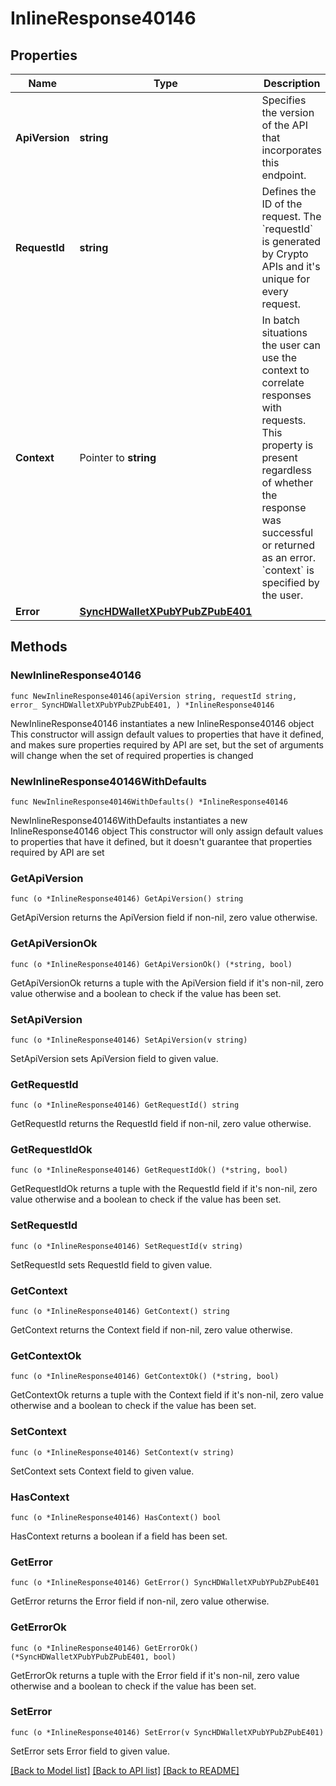 # InlineResponse40146

## Properties

Name | Type | Description | Notes
------------ | ------------- | ------------- | -------------
**ApiVersion** | **string** | Specifies the version of the API that incorporates this endpoint. | 
**RequestId** | **string** | Defines the ID of the request. The &#x60;requestId&#x60; is generated by Crypto APIs and it&#39;s unique for every request. | 
**Context** | Pointer to **string** | In batch situations the user can use the context to correlate responses with requests. This property is present regardless of whether the response was successful or returned as an error. &#x60;context&#x60; is specified by the user. | [optional] 
**Error** | [**SyncHDWalletXPubYPubZPubE401**](SyncHDWalletXPubYPubZPubE401.md) |  | 

## Methods

### NewInlineResponse40146

`func NewInlineResponse40146(apiVersion string, requestId string, error_ SyncHDWalletXPubYPubZPubE401, ) *InlineResponse40146`

NewInlineResponse40146 instantiates a new InlineResponse40146 object
This constructor will assign default values to properties that have it defined,
and makes sure properties required by API are set, but the set of arguments
will change when the set of required properties is changed

### NewInlineResponse40146WithDefaults

`func NewInlineResponse40146WithDefaults() *InlineResponse40146`

NewInlineResponse40146WithDefaults instantiates a new InlineResponse40146 object
This constructor will only assign default values to properties that have it defined,
but it doesn't guarantee that properties required by API are set

### GetApiVersion

`func (o *InlineResponse40146) GetApiVersion() string`

GetApiVersion returns the ApiVersion field if non-nil, zero value otherwise.

### GetApiVersionOk

`func (o *InlineResponse40146) GetApiVersionOk() (*string, bool)`

GetApiVersionOk returns a tuple with the ApiVersion field if it's non-nil, zero value otherwise
and a boolean to check if the value has been set.

### SetApiVersion

`func (o *InlineResponse40146) SetApiVersion(v string)`

SetApiVersion sets ApiVersion field to given value.


### GetRequestId

`func (o *InlineResponse40146) GetRequestId() string`

GetRequestId returns the RequestId field if non-nil, zero value otherwise.

### GetRequestIdOk

`func (o *InlineResponse40146) GetRequestIdOk() (*string, bool)`

GetRequestIdOk returns a tuple with the RequestId field if it's non-nil, zero value otherwise
and a boolean to check if the value has been set.

### SetRequestId

`func (o *InlineResponse40146) SetRequestId(v string)`

SetRequestId sets RequestId field to given value.


### GetContext

`func (o *InlineResponse40146) GetContext() string`

GetContext returns the Context field if non-nil, zero value otherwise.

### GetContextOk

`func (o *InlineResponse40146) GetContextOk() (*string, bool)`

GetContextOk returns a tuple with the Context field if it's non-nil, zero value otherwise
and a boolean to check if the value has been set.

### SetContext

`func (o *InlineResponse40146) SetContext(v string)`

SetContext sets Context field to given value.

### HasContext

`func (o *InlineResponse40146) HasContext() bool`

HasContext returns a boolean if a field has been set.

### GetError

`func (o *InlineResponse40146) GetError() SyncHDWalletXPubYPubZPubE401`

GetError returns the Error field if non-nil, zero value otherwise.

### GetErrorOk

`func (o *InlineResponse40146) GetErrorOk() (*SyncHDWalletXPubYPubZPubE401, bool)`

GetErrorOk returns a tuple with the Error field if it's non-nil, zero value otherwise
and a boolean to check if the value has been set.

### SetError

`func (o *InlineResponse40146) SetError(v SyncHDWalletXPubYPubZPubE401)`

SetError sets Error field to given value.



[[Back to Model list]](../README.md#documentation-for-models) [[Back to API list]](../README.md#documentation-for-api-endpoints) [[Back to README]](../README.md)


